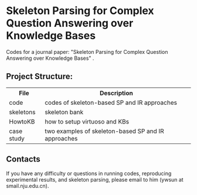 # Skeleton Parsing for Complex Question Answering over Knowledge Bases

Codes for a journal paper: "Skeleton Parsing for Complex Question Answering over Knowledge Bases" . 

## Project Structure:

<table>
    <tr>
        <th>File</th><th>Description</th>
    </tr>
    <tr>
        <td>code</td><td>codes of skeleton-based SP and IR approaches</td>
    </tr>
    <tr>
        <td>skeletons</td><td>skeleton bank</td>
    </tr>
	<tr>
        <td>HowtoKB</td><td>how to setup virtuoso and KBs</td>
    </tr>
	<tr>
        <td>case study</td><td>two examples of skeleton-based SP and IR approaches</td>
    </tr>
</table>
 

## Contacts
If you have any difficulty or questions in running codes, reproducing experimental results, and skeleton parsing, please email to him (ywsun at smail.nju.edu.cn). 


